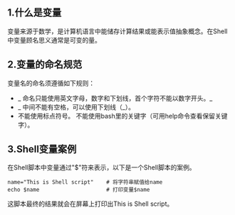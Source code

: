 ## 1.什么是变量

变量来源于数学，是计算机语言中能储存计算结果或能表示值抽象概念。在Shell中变量顾名思义通常是可变的量。

## 2.变量的命名规范

变量名的命名须遵循如下规则：

* _ 命名只能使用英文字母，数字和下划线，首个字符不能以数字开头。_
* _ 中间不能有空格，可以使用下划线（_）。
*  不能使用标点符号。 不能使用bash里的关键字（可用help命令查看保留关键字）。

## 3.Shell变量案例
在Shell脚本中变量通过"$"符来表示，以下是一个Shell脚本的案例。
```
name="This is Shell script"    # 将字符串赋值给name
echo $name                     # 打印变量$name
```
这脚本最终的结果就会在屏幕上打印出This is Shell script。







